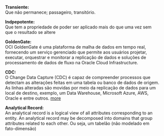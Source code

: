 **Transiente:**<br>
Que não permanece; passageiro, transitório.

**Indpepotente:**<br>
Que tem a propriedade de poder ser aplicado mais do que uma vez sem que o resultado se altere

**GoldenGate:**<br>
OCI GoldenGate é uma plataforma de malha de dados em tempo real, fornecendo um serviço gerenciado que permite aos usuários projetar, executar, orquestrar e monitorar a replicação de dados e soluções de processamento de dados de fluxo na Oracle Cloud Infrastructure.

**CDC:**<br>
O Change Data Capture (CDC) é capaz de compreender processos que detectam as alterações feitas em uma tabela ou banco de dados de origem.  As linhas alteradas são movidas por meio da replicação de dados para um local de destino, exemplo, um Data Warehouse, Microsoft Azure, AWS, Oracle e entre outros. [more](https://www.mindtek.com.br/2021/09/voce-conhece-o-change-data-capture/)

**Analytical Record:**<br>
An analytical record is a logical view of all attributes corresponding to an entity. An analytical record may be decomposed into domains that group attributes related to each other. Ou seja, um tabelão (não modelado em fato-dimensão)
